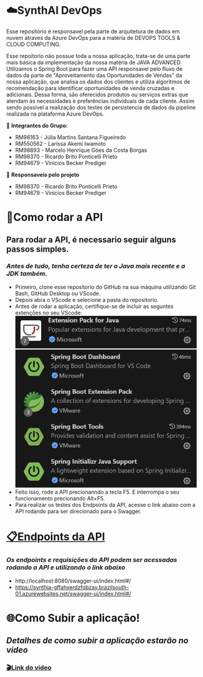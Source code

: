 # ☁️SynthAI DevOps #
Esse repositório é responsavel pela parte de arquitetura de dados em nuvem atraves da Azure DevOps para a matéria de DEVOPS TOOLS & CLOUD COMPUTING.

Esse repoitorio não possue toda a nossa aplicação, trata-se de uma parte mais básica da implementação da nossa matéria de JAVA ADVANCED. Utilizamos o Spring Boot para fazer uma API responsavel pelo fluxo de dados da parte de "Aproveitamento das Oportunidades de Vendas" da nossa aplicação, que analisa os dados dos clientes e utiliza algoritmos de recomendação para identificar oportunidades de venda cruzadas e adicionais. Dessa forma, são oferecidos produtos ou serviços extras que atendam às necessidades e preferências individuais de cada cliente. Assim sendo possivel a realização dos testes de persistencia de dados da pipeline realizada na plataforma Azure DevOps.

👥 **Integrantes do Grupo:**

- RM98163 - Júlia Martins Santana Figueiredo
- RM550562 - Larissa Akemi Iwamoto
- RM98893 - Marcelo Henrique Góes da Costa Borgas
- RM98370 - Ricardo Brito Ponticelli Prieto
- RM94679 - Vinicios Becker Prediger

👤 **Responsaveis pelo projeto**

- RM98370 - Ricardo Brito Ponticelli Prieto
- RM94679 - Vinicios Becker Prediger

# 📎Como rodar a API #

## Para rodar a API, é necessario seguir alguns passos simples. ##

### *Antes de tudo, tenha certeza de ter o Java mais recente e a JDK também.* ###

- Primeiro, clone esse repositorio do GitHub na sua máquina utilizando Git Bash, GitHub Desktop ou VScode.
- Depois abra o VScode e selecione a pasta do repositorio.
- Antes de rodar a aplicação, certifique-se de incluir as seguntes extenções no seu VScode:
  <img src="./Images/Captura de tela 2024-10-31 061355.png">
  <img src="./Images/Captura de tela 2024-10-31 061256.png">
- Feito isso, rode a API precionanndo a tecla F5. E interrompa o seu funcionamento precionando Alt+F5.
- Para realizar os testes dos Endpoints da API, acesse o link abaixo com a API rodando para ser direcionado para o Swagger.
  

# [📋Endpoints da API](http://localhost:8080/swagger-ui/index.html#/) #

### *Os endpoints e requisições da API podem ser acessadas rodando a API e utilizando o link abaixo* ###
- http://localhost:8080/swagger-ui/index.html#/
- https://synthia-gffahyerdzfqbzay.brazilsouth-01.azurewebsites.net/swagger-ui/index.html#/


# 🌐Como Subir a aplicação! #

## *Detalhes de como subir a aplicação estarão no video* ##

### [🎬Link do vídeo]() ###
